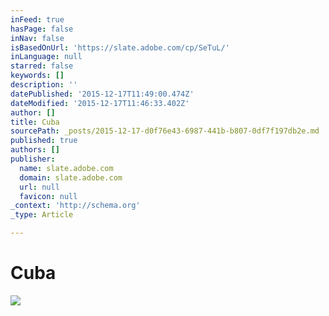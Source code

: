 ```yaml
---
inFeed: true
hasPage: false
inNav: false
isBasedOnUrl: 'https://slate.adobe.com/cp/SeTuL/'
inLanguage: null
starred: false
keywords: []
description: ''
datePublished: '2015-12-17T11:49:00.474Z'
dateModified: '2015-12-17T11:46:33.402Z'
author: []
title: Cuba
sourcePath: _posts/2015-12-17-d0f76e43-6987-441b-b807-0df7f197db2e.md
published: true
authors: []
publisher:
  name: slate.adobe.com
  domain: slate.adobe.com
  url: null
  favicon: null
_context: 'http://schema.org'
_type: Article

---
```

# Cuba
![](https://s3-us-west-2.amazonaws.com/the-grid-img/p/cb56d71277511d8482282d4fb4cae34a218327bd.jpg)
